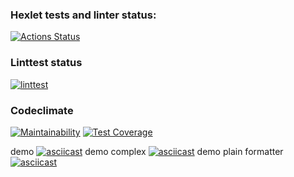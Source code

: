 ### Hexlet tests and linter status:
[![Actions Status](https://github.com/kemallt/php-project-lvl2/workflows/hexlet-check/badge.svg)](https://github.com/kemallt/php-project-lvl2/actions)
### Linttest status
[![linttest](https://github.com/kemallt/php-project-lvl2/actions/workflows/linttest.yml/badge.svg)](https://github.com/kemallt/php-project-lvl2/actions/workflows/linttest.yml)
### Codeclimate
[![Maintainability](https://api.codeclimate.com/v1/badges/49048188f8a1c20235d8/maintainability)](https://codeclimate.com/github/kemallt/php-project-lvl2/maintainability)
[![Test Coverage](https://api.codeclimate.com/v1/badges/49048188f8a1c20235d8/test_coverage)](https://codeclimate.com/github/kemallt/php-project-lvl2/test_coverage)

demo
[![asciicast](https://asciinema.org/a/wvjwUEOwALy7bMEPy7h1nX74y.svg)](https://asciinema.org/a/wvjwUEOwALy7bMEPy7h1nX74y)
demo complex
[![asciicast](https://asciinema.org/a/440712.svg)](https://asciinema.org/a/440712)
demo plain formatter
[![asciicast](https://asciinema.org/a/wunSn7astPds7O8mm0XoF3oB5.svg)](https://asciinema.org/a/wunSn7astPds7O8mm0XoF3oB5)